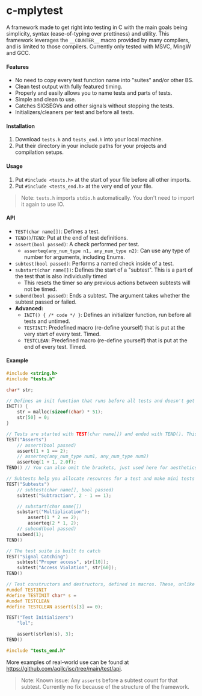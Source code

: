# c-mplytest

A framework made to get right into testing in C with the main goals being simplicity, syntax (ease-of-typing over prettiness) and utility. This framework leverages the `__COUNTER__` macro provided by many compilers, and is limited to those compilers. Currently only tested with MSVC, MingW and GCC.

#### Features

- No need to copy every test function name into "suites" and/or other BS.
- Clean test output with fully featured timing.
- Properly and easily allows you to name tests and parts of tests.
- Simple and clean to use.
- Catches SIGSEGVs and other signals without stopping the tests.
- Initializers/cleaners per test and before all tests.

#### Installation

1. Download `tests.h` and `tests_end.h` into your local machine.
2. Put their directory in your include paths for your projects and compilation setups.

#### Usage

1. Put `#include <tests.h>` at the start of your file before all other imports.
2. Put `#include <tests_end.h>` at the very end of your file.

> Note: `tests.h` imports `stdio.h` automatically. You don't need to import it again to use IO.

#### API

- `TEST(char name[])`: Defines a test.
- `TEND()`/`TEND`: Put at the end of test definitions.
- `assert(bool passed)`: A check performed per test.
	- `asserteq(any_num_type n1, any_num_type n2)`: Can use any type of number for arguments, including Enums.
- `subtest(bool passed)`: Performs a named check inside of a test.
- `substart(char name[])`: Defines the start of a "subtest". This is a part of the test that is also individually timed
	- This resets the timer so any previous actions between subtests will not be timed.
- `subend(bool passed)`: Ends a subtest. The argument takes whether the subtest passed or failed.
- **Advanced:**
	- `INIT() { /* code */ }`: Defines an initializer function, run before all tests and untimed.
	- `TESTINIT`: Predefined macro (re-define yourself) that is put at the very start of every test. Timed.
	- `TESTCLEAN`: Predefined macro (re-define yourself) that is put at the end of every test. Timed.

#### Example

```c
#include <string.h>
#include "tests.h"

char* str;

// Defines an init function that runs before all tests and doesn't get timed.
INIT() {
	str = malloc(sizeof(char) * 51);
	str[50] = 0;
}

// Tests are started with TEST(char name[]) and ended with TEND(). This starts a new function, and it is advised to INDENT YOUR CODE in the test!
TEST("Asserts")
	// assert(bool passed)
	assert(1 + 1 == 2);
	// asserteq(any_num_type num1, any_num_type num2)
	asserteq(1 + 1, 2.0f);
TEND() // You can also omit the brackets, just used here for aesthetics.

// Subtests help you allocate resources for a test and make mini tests along the way.
TEST("Subtests")
	// subtest(char name[], bool passed)
	subtest("Subtraction", 2 - 1 == 1);

	// substart(char name[])
	substart("Multiplication");
		assert(1 * 2 == 2);
		asserteq(2 * 1, 2);
	// subend(bool passed)
	subend(1);
TEND()

// The test suite is built to catch 
TEST("Signal Catching")
	subtest("Proper access", str[10]);
	subtest("Access Violation", str[60]);
TEND()

// Test constructors and destructors, defined in macros. These, unlike INIT(), run every test and you can put whatever into them.
#undef TESTINIT
#define TESTINIT char* s = 
#undef TESTCLEAN
#define TESTCLEAN assert(s[3] == 0);

TEST("Test Initializers")
	"lol";

	assert(strlen(s), 3);
TEND()

#include "tests_end.h"
```

More examples of real-world use can be found at https://github.com/aqilc/jsc/tree/main/test/api.

> Note: Known issue: Any `assert`s before a subtest count for that subtest. Currently no fix because of the structure of the framework.
